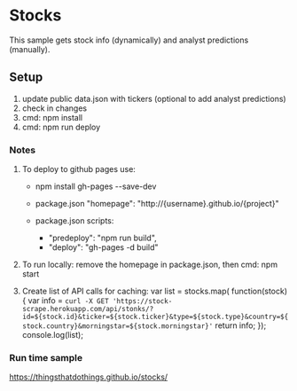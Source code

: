 # Stocks

This sample gets stock info (dynamically) and analyst predictions (manually).

## Setup

1. update public data.json with tickers (optional to add analyst predictions)
2. check in changes
3. cmd: npm install
4. cmd: npm run deploy

### Notes

1. To deploy to github pages use: 

   * npm install gh-pages --save-dev
   * package.json "homepage": "http://{username}.github.io/{project}"
   * package.json scripts:
         
      * "predeploy": "npm run build",
      * "deploy": "gh-pages -d build"

2. To run locally:
  remove the homepage in package.json, then
  cmd: npm start 

3. Create list of API calls for caching:
var list = stocks.map( function(stock) {
  var info = `curl -X GET 'https://stock-scrape.herokuapp.com/api/stonks/?id=${stock.id}&ticker=${stock.ticker}&type=${stock.type}&country=${stock.country}&morningstar=${stock.morningstar}'`
     return info;
});
console.log(list);



### Run time sample
https://thingsthatdothings.github.io/stocks/




